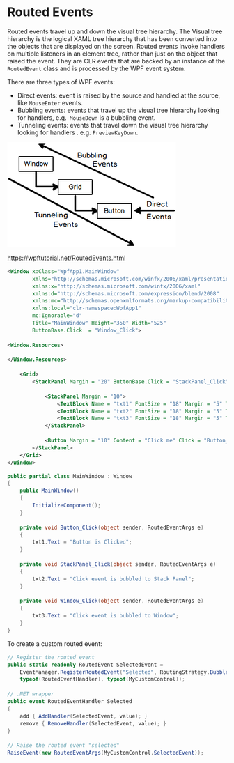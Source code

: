 # Routed Events

Routed events travel up and down the visual tree hierarchy. The Visual tree hierarchy is the logical XAML tree hierarchy that has been converted into the objects that are displayed on the screen. Routed events invoke handlers on multiple listeners in an element tree, rather than just on the object that raised the event. They are CLR events that are backed by an instance of the `RoutedEvent` class and is processed by the WPF event system.

There are three types of WPF events:
- Direct events: event is raised by the source and handled at the source, like `MouseEnter` events.
- Bubbling events: events that travel up the visual tree hierarchy looking for handlers, e.g.` MouseDown` is a bubbling event.
- Tunneling events: events that travel down the visual tree hierarchy looking for handlers . e.g. `PreviewKeyDown`.

![Routed Events](../media/RoutedEvents.png)

https://wpftutorial.net/RoutedEvents.html

```xml
<Window x:Class="WpfApp1.MainWindow"
        xmlns="http://schemas.microsoft.com/winfx/2006/xaml/presentation"
        xmlns:x="http://schemas.microsoft.com/winfx/2006/xaml"
        xmlns:d="http://schemas.microsoft.com/expression/blend/2008"
        xmlns:mc="http://schemas.openxmlformats.org/markup-compatibility/2006"
        xmlns:local="clr-namespace:WpfApp1"
        mc:Ignorable="d"
        Title="MainWindow" Height="350" Width="525"
        ButtonBase.Click  = "Window_Click">

<Window.Resources>

</Window.Resources>

    <Grid>
        <StackPanel Margin = "20" ButtonBase.Click = "StackPanel_Click">

            <StackPanel Margin = "10">
                <TextBlock Name = "txt1" FontSize = "18" Margin = "5" Text = "This is a TextBlock 1" />
                <TextBlock Name = "txt2" FontSize = "18" Margin = "5" Text = "This is a TextBlock 2" />
                <TextBlock Name = "txt3" FontSize = "18" Margin = "5" Text = "This is a TextBlock 3" />
            </StackPanel>

            <Button Margin = "10" Content = "Click me" Click = "Button_Click" Width = "80"/>
        </StackPanel>
    </Grid>
</Window>
```

```csharp
public partial class MainWindow : Window
{
    public MainWindow()
    {
        InitializeComponent();
    }

    private void Button_Click(object sender, RoutedEventArgs e)
    {
        txt1.Text = "Button is Clicked";
    }

    private void StackPanel_Click(object sender, RoutedEventArgs e)
    {
        txt2.Text = "Click event is bubbled to Stack Panel";
    }

    private void Window_Click(object sender, RoutedEventArgs e)
    {
        txt3.Text = "Click event is bubbled to Window";
    }
}
```

To create a custom routed event:

```csharp
// Register the routed event
public static readonly RoutedEvent SelectedEvent =
    EventManager.RegisterRoutedEvent("Selected", RoutingStrategy.Bubble,
    typeof(RoutedEventHandler), typeof(MyCustomControl));

// .NET wrapper
public event RoutedEventHandler Selected
{
    add { AddHandler(SelectedEvent, value); }
    remove { RemoveHandler(SelectedEvent, value); }
}

// Raise the routed event "selected"
RaiseEvent(new RoutedEventArgs(MyCustomControl.SelectedEvent));
```
<!--stackedit_data:
eyJoaXN0b3J5IjpbLTU5NDkzMDcxNSw5ODg0MTMwODgsOTMwMj
E5NTAyXX0=
-->